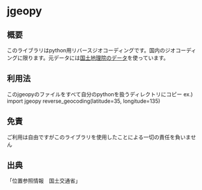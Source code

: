 # jgeopy

## 概要
このライブラリはpython用リバースジオコーディングです。国内のジオコーディングに限ります。元データには[国土地理院のデータ](http://nlftp.mlit.go.jp/isj/)を使っています。

## 利用法
このjgeopyのファイルをすべて自分のpythonを扱うディレクトリにコピー
    ex.)
    import jgeopy
    reverse_geocoding(latitude=35, longitude=135) 


## 免責
ご利用は自由ですがこのライブラリを使用したことによる一切の責任を負いません

## 出典
「位置参照情報　国土交通省」
